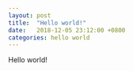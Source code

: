 ```yaml
---
layout: post
title:  "Hello world!"
date:   2018-12-05 23:12:00 +0800
categories: hello world
---
```


Hello world!
